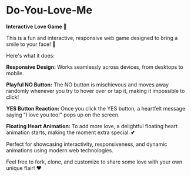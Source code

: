 # Do-You-Love-Me
**Interactive Love Game 💖**

This is a fun and interactive, responsive web game designed to bring a smile to your face! 🥰

Here's what it does:

**Responsive Design:** Works seamlessly across devices, from desktops to mobile.

**Playful NO Button:** The NO button is mischievous and moves away randomly whenever you try to hover over or tap it, making it impossible to click!

**YES Button Reaction:** Once you click the YES button, a heartfelt message saying "I love you too!" pops up on the screen.

**Floating Heart Animation:** To add more love, a delightful floating heart animation starts, making the moment extra special. 💕

Perfect for showcasing interactivity, responsiveness, and dynamic animations using modern web technologies.

Feel free to fork, clone, and customize to share some love with your own unique flair! ❤️ 

